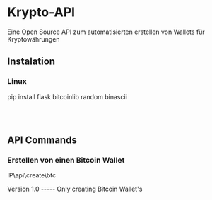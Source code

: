 # Krypto-API
Eine Open Source API zum automatisierten erstellen von Wallets für Kryptowährungen


<h2>Instalation</h2>

<h3>Linux</h3>
<p>pip install flask bitcoinlib random binascii </p>
<br><br>
<h2>API Commands</h2>
<h3>Erstellen von einen Bitcoin Wallet</h3>
<p>IP\api\create\btc</p>


<P>Version 1.0 ----- Only creating Bitcoin Wallet's </P>
